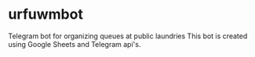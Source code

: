 # urfuwmbot
Telegram bot for organizing queues at public laundries
This bot is created using Google Sheets and Telegram api's.
